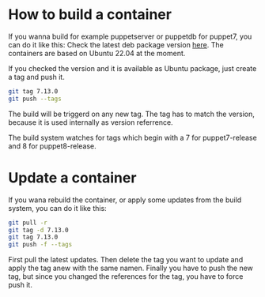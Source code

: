 # How to build a container

If you wanna build for example puppetserver or puppetdb for puppet7, you can do it like this:
Check the latest deb package version [here](https://apt.puppet.com/pool/jammy/puppet7/p/index.html). The containers are based on Ubuntu 22.04 at the moment.

If you checked the version and it is available as Ubuntu package, just create a tag and push it.

```bash
git tag 7.13.0
git push --tags
```

The build will be triggerd on any new tag. The tag has to match the version, because it is used internally as version referrence.

The build system watches for tags which begin with a 7 for puppet7-release and 8 for puppet8-release.

# Update a container

If you wana rebuild the container, or apply some updates from the build system, you can do it like this:

```bash
git pull -r
git tag -d 7.13.0
git tag 7.13.0
git push -f --tags
```

First pull the latest updates. Then delete the tag you want to update and apply the tag anew with the same namen.
Finally you have to push the new tag, but since you changed the references for the tag, you have to force push it.
